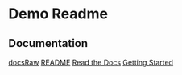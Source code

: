 # Demo Readme

## Documentation

[docsRaw][docsRaw]
[README][README]
[Read the Docs][Docs]
[Getting Started][Getting Started]

[docsRaw]: https://raw.githubusercontent.com/tforward/test_page/main/README.md

[README]: /README.md

[Docs]: ./content/docs/about.md

[Getting Started]: ./content/docs/gettingStarted.md


